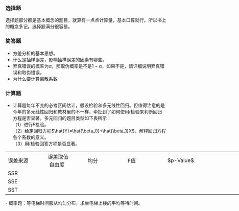 ### <strong>选择题</strong>


 选择题部分都是基本概念的题目，就算有一点点计算量，基本口算就行。所以书上的概念多记。选择题满分很容易。
 

 ### <strong>简答题</strong>


 - 方差分析的基本思想。
- 什么是抽样误差，影响抽样误差的因素有哪些。
- 弃真错误的概率为$\alpha$，那取伪概率是不是$1-\alpha$，如果不是，请详细说明弃真错误和取伪错误。
- 为什么要计算离散系数


 ### <strong>计算题</strong>


 -  计算题每年不变的必考区间估计，假设检验和多元线性回归。但值得注意的是今年的多元线性回归和教材里的不一样，牵扯到了如何使用$t$检验来判断回归方程是否显著。多元回归的题目类型如下表所示： <br />（1）进行$F$检验。<br />（2）给定回归方程$\hat{Y}=\hat{\beta_0}+\hat{\beta_1}X$，解释回归方程各个系数的意义。<br />（3）用$t$检验回答方程是否显著。 
<table data-lake-id="ecbb278c" id="ecbb278c" margin="true" class="lake-table" style="width: 750px"><colgroup><col width="125"><col width="125"><col width="125"><col width="125"><col width="125"><col width="125"></colgroup><tbody><tr data-lake-id="u1ab8b13a" id="u1ab8b13a"><td data-lake-id="ub327acbf" id="ub327acbf">误差来源
 </td><td data-lake-id="uab7f952f" id="uab7f952f">误差取值        自由度
 </td><td data-lake-id="u2c86dc1b" id="u2c86dc1b">均分
 </td><td data-lake-id="u83c1ef67" id="u83c1ef67">F值
 </td><td data-lake-id="ua6a172cf" id="ua6a172cf">$p-Value$
 </td><td data-lake-id="udbaf1fc3" id="udbaf1fc3"></td></tr><tr data-lake-id="u1f4fe7f3" id="u1f4fe7f3"><td data-lake-id="u815549de" id="u815549de">SSR
 </td><td data-lake-id="u95cb55c7" id="u95cb55c7"></td><td data-lake-id="ua6637dac" id="ua6637dac"></td><td data-lake-id="uadcb71be" id="uadcb71be"></td><td data-lake-id="u16fa3be8" id="u16fa3be8"></td><td data-lake-id="u55965054" id="u55965054"></td></tr><tr data-lake-id="u3f0696bf" id="u3f0696bf"><td data-lake-id="u11a5d957" id="u11a5d957">SSE
 </td><td data-lake-id="ud0a6a780" id="ud0a6a780"></td><td data-lake-id="ud5bf1bf8" id="ud5bf1bf8"></td><td data-lake-id="ua456b7df" id="ua456b7df"></td><td data-lake-id="udbeae594" id="udbeae594"></td><td data-lake-id="u9487b603" id="u9487b603"></td></tr><tr data-lake-id="u64846581" id="u64846581"><td data-lake-id="uf984ecd1" id="uf984ecd1">SST
 </td><td data-lake-id="u9ef89c48" id="u9ef89c48"></td><td data-lake-id="u6e6b27cd" id="u6e6b27cd"></td><td data-lake-id="uff590e4e" id="uff590e4e"></td><td data-lake-id="uadf8818d" id="uadf8818d"></td><td data-lake-id="u2193b8b2" id="u2193b8b2"></td></tr></tbody></table>-  概率题：等电梯时间服从均匀分布，求坐电梯上楼的平均等待时间。 
